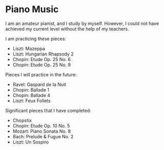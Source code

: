 # Piano Music

I am an amateur pianist, and I study by myself.
However, I could not have achieved my current level without the help of my teachers.

I am practicing these pieces:

* Liszt: Mazeppa
* Liszt: Hungarian Rhapsody 2
* Chopin: Etude Op. 25 No. 6
* Chopin: Etude Op. 25 No. 9

Pieces I will practice in the future:

* Ravel: Gaspard de la Nuit
* Chopin: Ballade 1
* Chopin: Ballade 4
* Liszt: Feux Follets

Significant pieces that I have completed:

* Chopstix
* Chopin: Etude Op. 10 No. 5
* Mozart: Piano Sonata No. 8
* Bach: Prelude & Fugue No. 2
* Liszt: Un Sospiro

